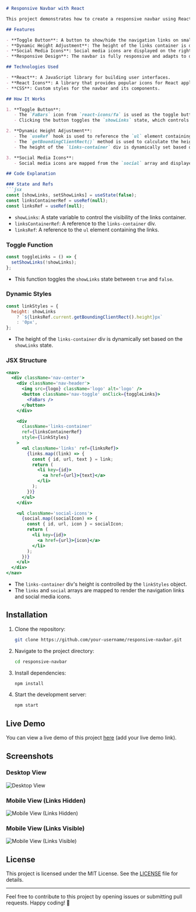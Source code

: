 ```markdown
# Responsive Navbar with React

This project demonstrates how to create a responsive navbar using React. The navbar includes a toggle button for mobile view, dynamic height adjustment for the links container, and social media icons. The project utilizes React hooks such as `useState` and `useRef` to manage state and interact with the DOM.

## Features

- **Toggle Button**: A button to show/hide the navigation links on smaller screens.
- **Dynamic Height Adjustment**: The height of the links container is dynamically adjusted based on the number of links.
- **Social Media Icons**: Social media icons are displayed on the right side of the navbar.
- **Responsive Design**: The navbar is fully responsive and adapts to different screen sizes.

## Technologies Used

- **React**: A JavaScript library for building user interfaces.
- **React Icons**: A library that provides popular icons for React applications.
- **CSS**: Custom styles for the navbar and its components.

## How It Works

1. **Toggle Button**:
   - The `FaBars` icon from `react-icons/fa` is used as the toggle button.
   - Clicking the button toggles the `showLinks` state, which controls the visibility of the links container.

2. **Dynamic Height Adjustment**:
   - The `useRef` hook is used to reference the `ul` element containing the links.
   - The `getBoundingClientRect()` method is used to calculate the height of the `ul` element.
   - The height of the `links-container` div is dynamically set based on the `showLinks` state.

3. **Social Media Icons**:
   - Social media icons are mapped from the `social` array and displayed on the right side of the navbar.

## Code Explanation

### State and Refs
```jsx
const [showLinks, setShowLinks] = useState(false);
const linksContainerRef = useRef(null);
const linksRef = useRef(null);
```

- `showLinks`: A state variable to control the visibility of the links container.
- `linksContainerRef`: A reference to the `links-container` div.
- `linksRef`: A reference to the `ul` element containing the links.

### Toggle Function
```jsx
const toggleLinks = () => {
  setShowLinks(!showLinks);
};
```

- This function toggles the `showLinks` state between `true` and `false`.

### Dynamic Styles
```jsx
const linkStyles = {
  height: showLinks
    ? `${linksRef.current.getBoundingClientRect().height}px`
    : '0px',
};
```

- The height of the `links-container` div is dynamically set based on the `showLinks` state.

### JSX Structure
```jsx
<nav>
  <div className='nav-center'>
    <div className='nav-header'>
      <img src={logo} className='logo' alt='logo' />
      <button className='nav-toggle' onClick={toggleLinks}>
        <FaBars />
      </button>
    </div>

    <div
      className='links-container'
      ref={linksContainerRef}
      style={linkStyles}
    >
      <ul className='links' ref={linksRef}>
        {links.map((link) => {
          const { id, url, text } = link;
          return (
            <li key={id}>
              <a href={url}>{text}</a>
            </li>
          );
        })}
      </ul>
    </div>

    <ul className='social-icons'>
      {social.map((socialIcon) => {
        const { id, url, icon } = socialIcon;
        return (
          <li key={id}>
            <a href={url}>{icon}</a>
          </li>
        );
      })}
    </ul>
  </div>
</nav>
```

- The `links-container` div's height is controlled by the `linkStyles` object.
- The `links` and `social` arrays are mapped to render the navigation links and social media icons.

## Installation

1. Clone the repository:
   ```bash
   git clone https://github.com/your-username/responsive-navbar.git
   ```
2. Navigate to the project directory:
   ```bash
   cd responsive-navbar
   ```
3. Install dependencies:
   ```bash
   npm install
   ```
4. Start the development server:
   ```bash
   npm start
   ```

## Live Demo

You can view a live demo of this project [here](#) (add your live demo link).

## Screenshots

### Desktop View
![Desktop View](./screenshots/desktop.png)

### Mobile View (Links Hidden)
![Mobile View (Links Hidden)](./screenshots/mobile-hidden.png)

### Mobile View (Links Visible)
![Mobile View (Links Visible)](./screenshots/mobile-visible.png)

## License

This project is licensed under the MIT License. See the [LICENSE](./LICENSE) file for details.

---

Feel free to contribute to this project by opening issues or submitting pull requests. Happy coding! 🚀
```
